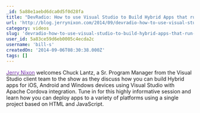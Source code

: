 ```yaml
---
_id: 5a88e1aebd6dca0d5f0d28fa
title: "DevRadio: How to use Visual Studio to Build Hybrid Apps that run on iOS, Android and Windows devices "
url: 'http://blog.jerrynixon.com/2014/09/devradio-how-to-use-visual-studio-to.html'
category: videos
slug: 'devradio-how-to-use-visual-studio-to-build-hybrid-apps-that-run-on-ios-android-and-windows-devices'
user_id: 5a83ce59d6eb0005c4ecda2c
username: 'bill-s'
createdOn: '2014-09-06T08:30:38.000Z'
tags: []
---
```


<a href="http://www.microsoft.com/click/services/Redirect2.ashx?CR_CC=200117938"><span style="color: #7830b0">Jerry Nixon</span></a> welcomes Chuck Lantz, a Sr. Program Manager from the Visual Studio client team to the show as they discuss how you can build Hybrid apps for iOS, Android and Windows devices using Visual Studio with Apache Cordova integration. Tune in for this highly informative session and learn how you can deploy apps to a variety of platforms using a single project based on HTML and JavaScript.

